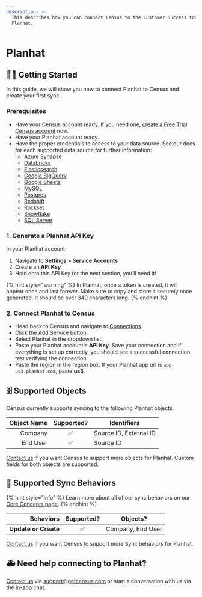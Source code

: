```yaml
---
description: >-
  This describes how you can connect Census to the Customer Success tool:
  Planhat.
---
```


# Planhat

## 🏃‍♀️ Getting Started

In this guide, we will show you how to connect Planhat to Census and create your first sync.

### Prerequisites

* Have your Census account ready. If you need one, [create a Free Trial Census account](https://app.getcensus.com/) now.
* Have your Planhat account ready.
* Have the proper credentials to access to your data source. See our docs for each supported data source for further information:
  * [Azure Synapse](../sources/azure-synapse.md)
  * [Databricks](https://docs.getcensus.com/sources/databricks)
  * [Elasticsearch](https://docs.getcensus.com/sources/elasticsearch)
  * [Google BigQuery](https://docs.getcensus.com/sources/google-bigquery)
  * [Google Sheets](https://docs.getcensus.com/sources/google-sheets)
  * [MySQL](https://docs.getcensus.com/sources/mysql)
  * [Postgres](https://docs.getcensus.com/sources/postgres)
  * [Redshift](https://docs.getcensus.com/sources/redshift)
  * [Rockset](https://docs.getcensus.com/sources/rockset)
  * [Snowflake](https://docs.getcensus.com/sources/snowflake)
  * [SQL Server](https://docs.getcensus.com/sources/sql-server)

### 1. Generate a Planhat API Key

In your Planhat account:

1. Navigate to **Settings > Service Accounts**
2. Create an **API Key**
3. Hold onto this API Key for the next section, you'll need it!

{% hint style="warning" %}
In Planhat, once a token is created, it will appear once and last forever. Make sure to copy and store it securely once generated. It should be over 340 characters long.
{% endhint %}

### 2. Connect Planhat to Census

* Head back to Census and navigate to [Connections](https://app.getcensus.com/connections).
* Click the Add Service button.
* Select Planhat in the dropdown list.
* Paste your Planhat account's **API Key**. Save your connection and if everything is set up correctly, you should see a successful connection test verifying the connection.
* Paste the region in the region box. If your Planhat app url is `app-us3.planhat.com`, paste **us3**.

## 🗄 Supported Objects

Census currently supports syncing to the following Planhat objects.

| **Object Name** | **Supported?** | **Identifiers**        |
| --------------: | :------------: | ---------------------- |
|         Company |        ✅       | Source ID, External ID |
|        End User |        ✅       | Source ID              |

[Contact us](mailto:support@getcensus.com) if you want Census to support more objects for Planhat. Custom fields for both objects are supported.

## 🔄 Supported Sync Behaviors

{% hint style="info" %}
Learn more about all of our sync behaviors on our [Core Concepts page](../basics/core-concept/#the-different-sync-behaviors).
{% endhint %}

|        **Behaviors** | **Supported?** |    **Objects?**   |
| -------------------: | :------------: | :---------------: |
| **Update or Create** |        ✅       | Company, End User |

[Contact us](mailto:support@getcensus.com) if you want Census to support more Sync behaviors for Planhat.

## 🚑 Need help connecting to Planhat?

[Contact us](mailto:support@getcensus.com) via support@getcensus.com or start a conversation with us via the [in-app](https://app.getcensus.com) chat.
